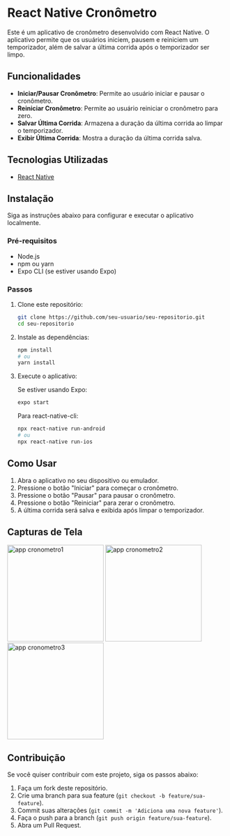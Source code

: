 # React Native Cronômetro

Este é um aplicativo de cronômetro desenvolvido com React Native. O aplicativo permite que os usuários iniciem, pausem e reiniciem um temporizador, além de salvar a última corrida após o temporizador ser limpo.

## Funcionalidades

- **Iniciar/Pausar Cronômetro**: Permite ao usuário iniciar e pausar o cronômetro.
- **Reiniciar Cronômetro**: Permite ao usuário reiniciar o cronômetro para zero.
- **Salvar Última Corrida**: Armazena a duração da última corrida ao limpar o temporizador.
- **Exibir Última Corrida**: Mostra a duração da última corrida salva.

## Tecnologias Utilizadas

- [React Native](https://reactnative.dev/)

## Instalação

Siga as instruções abaixo para configurar e executar o aplicativo localmente.

### Pré-requisitos

- Node.js
- npm ou yarn
- Expo CLI (se estiver usando Expo)

### Passos

1. Clone este repositório:

    ```bash
    git clone https://github.com/seu-usuario/seu-repositorio.git
    cd seu-repositorio
    ```

2. Instale as dependências:

    ```bash
    npm install
    # ou
    yarn install
    ```

3. Execute o aplicativo:

    Se estiver usando Expo:

    ```bash
    expo start
    ```

    Para react-native-cli:

    ```bash
    npx react-native run-android
    # ou
    npx react-native run-ios
    ```

## Como Usar

1. Abra o aplicativo no seu dispositivo ou emulador.
2. Pressione o botão "Iniciar" para começar o cronômetro.
3. Pressione o botão "Pausar" para pausar o cronômetro.
4. Pressione o botão "Reiniciar" para zerar o cronômetro.
5. A última corrida será salva e exibida após limpar o temporizador.

## Capturas de Tela

<img width="221" alt="app cronometro1" src="https://github.com/gustavosilvabr/Aplicativo_Cronometro/assets/79516858/8624dc21-47b9-49a0-bd01-9cc0c203832c">
<img width="221" alt="app cronometro2" src="https://github.com/gustavosilvabr/Aplicativo_Cronometro/assets/79516858/2e24b292-6efa-4aa8-bbb0-787e9aebb1e6">
<img width="221" alt="app cronometro3" src="https://github.com/gustavosilvabr/Aplicativo_Cronometro/assets/79516858/94c2c41c-913b-40cb-80df-71c0bce70cb3">

## Contribuição

Se você quiser contribuir com este projeto, siga os passos abaixo:

1. Faça um fork deste repositório.
2. Crie uma branch para sua feature (`git checkout -b feature/sua-feature`).
3. Commit suas alterações (`git commit -m 'Adiciona uma nova feature'`).
4. Faça o push para a branch (`git push origin feature/sua-feature`).
5. Abra um Pull Request.
